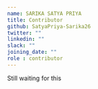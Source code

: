 ```yaml
---
name: SARIKA SATYA PRIYA
title: Contributor
github: SatyaPriya-Sarika26
twitter: ""
linkedin: ""
slack: ""
joining_date: ""
role : contributor
---
```


Still waiting for this
